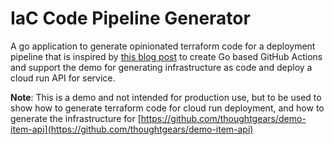 # IaC Code Pipeline Generator

A go application to generate opinionated terraform code for a deployment pipeline that is inspired by 
[this blog post](https://full-stack.blend.com/how-we-write-github-actions-in-go.html) to create Go based GitHub Actions 
and support the demo for generating infrastructure as code and deploy a cloud run API for service.

**Note**: This is a demo and not intended for production use, but to be used to show how to generate terraform code for 
cloud run deployment, and how to generate the infrastructure for 
[https://github.com/thoughtgears/demo-item-api](https://github.com/thoughtgears/demo-item-api)
